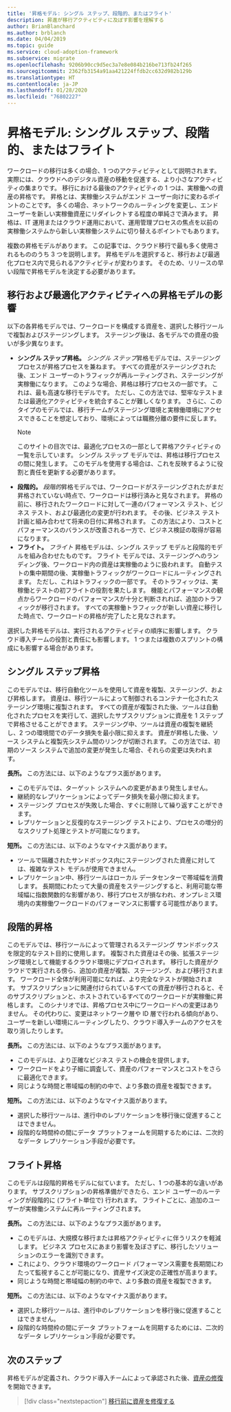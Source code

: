 ```yaml
---
title: '昇格モデル: シングル ステップ、段階的、またはフライト'
description: 昇進が移行アクティビティに及ぼす影響を理解する
author: BrianBlanchard
ms.author: brblanch
ms.date: 04/04/2019
ms.topic: guide
ms.service: cloud-adoption-framework
ms.subservice: migrate
ms.openlocfilehash: 9206b90cc9d5ec3a7e8e084b216be713fb24f265
ms.sourcegitcommit: 2362fb3154a91aa421224ffdb2cc632d982b129b
ms.translationtype: HT
ms.contentlocale: ja-JP
ms.lasthandoff: 01/28/2020
ms.locfileid: "76802227"
---
```

# <a name="promotion-models-single-step-staged-or-flight"></a>昇格モデル: シングル ステップ、段階的、またはフライト

ワークロードの移行は多くの場合、1 つのアクティビティとして説明されます。 実際には、クラウドへのデジタル資産の移動を促進する、より小さなアクティビティの集まりです。 移行における最後のアクティビティの 1 つは、実稼働への資産の昇格です。 昇格とは、実稼働システムがエンド ユーザー向けに変わるポイントのことです。 多くの場合、ネットワークのルーティングを変更し、エンド ユーザーを新しい実稼働資産にリダイレクトする程度の単純さで済みます。 昇格は、IT 運用またはクラウド運用において、運用管理プロセスの焦点を以前の実稼働システムから新しい実稼働システムに切り替えるポイントでもあります。

複数の昇格モデルがあります。 この記事では、クラウド移行で最も多く使用されるもののうち 3 つを説明します。 昇格モデルを選択すると、移行および最適化プロセス内で見られるアクティビティが変わります。 そのため、リリースの早い段階で昇格モデルを決定する必要があります。

## <a name="impact-of-promotion-model-on-migrate-and-optimize-activities"></a>移行および最適化アクティビティへの昇格モデルの影響

以下の各昇格モデルでは、ワークロードを構成する資産を、選択した移行ツールで複製およびステージングします。 ステージング後は、各モデルでの資産の扱いが多少異なります。

- **シングル ステップ昇格。** *シングル ステップ*昇格モデルでは、ステージング プロセスが昇格プロセスを兼ねます。 すべての資産がステージングされた後、エンド ユーザーのトラフィックが再ルーティングされ、ステージングが実稼働になります。 このような場合、昇格は移行プロセスの一部です。 これは、最も高速な移行モデルです。 ただし、この方法では、堅牢なテストまたは最適化アクティビティを統合することが難しくなります。 さらに、このタイプのモデルでは、移行チームがステージング環境と実稼働環境にアクセスできることを想定しており、環境によっては職務分離の要件に反します。
  > [!NOTE]
  >このサイトの目次では、最適化プロセスの一部として昇格アクティビティの一覧を示しています。 シングル ステップ モデルでは、昇格は移行プロセスの間に発生します。 このモデルを使用する場合は、これを反映するように役割と責任を更新する必要があります。
- **段階的。** *段階的*昇格モデルでは、ワークロードがステージングされたがまだ昇格されていない時点で、ワークロードは移行済みと見なされます。 昇格の前に、移行されたワークロードに対して一連のパフォーマンス テスト、ビジネス テスト、および最適化の変更が行われます。 その後、ビジネス テスト計画と組み合わせて将来の日付に昇格されます。 この方法により、コストとパフォーマンスのバランスが改善される一方で、ビジネス検証の取得が容易になります。
- **フライト。** *フライト* 昇格モデルは、シングル ステップ モデルと段階的モデルを組み合わせたものです。 フライト モデルでは、ステージングへのランディング後、ワークロード内の資産は実稼働のように扱われます。 自動テストの集中期間の後、実稼働トラフィックがワークロードにルーティングされます。 ただし、これはトラフィックの一部です。 そのトラフィックは、実稼働とテストの初フライトの役割を果たします。 機能とパフォーマンスの観点からワークロードのパフォーマンスが十分と判断されれば、追加のトラフィックが移行されます。 すべての実稼働トラフィックが新しい資産に移行した時点で、ワークロードの昇格が完了したと見なされます。

選択した昇格モデルは、実行されるアクティビティの順序に影響します。 クラウド導入チームの役割と責任にも影響します。 1 つまたは複数のスプリントの構成にも影響する場合があります。

## <a name="single-step-promotion"></a>シングル ステップ昇格

このモデルでは、移行自動化ツールを使用して資産を複製、ステージング、および昇格します。 資産は、移行ツールによって制御されるコンテナー化されたステージング環境に複製されます。 すべての資産が複製された後、ツールは自動化されたプロセスを実行して、選択したサブスクリプションに資産を 1 ステップで昇格させることができます。 ステージング中、ツールは資産の複製を継続し、2 つの環境間でのデータ損失を最小限に抑えます。 資産が昇格した後、ソース システムと複製先システム間のリンクが切断されます。 この方法では、初期のソース システムで追加の変更が発生した場合、それらの変更は失われます。

**長所。** この方法には、以下のようなプラス面があります。

- このモデルでは、ターゲット システムへの変更があまり発生しません。
- 継続的なレプリケーションによってデータ損失を最小限に抑えます。
- ステージング プロセスが失敗した場合、すぐに削除して繰り返すことができます。
- レプリケーションと反復的なステージング テストにより、プロセスの増分的なスクリプト処理とテストが可能になります。

**短所。** この方法には、以下のようなマイナス面があります。

- ツールで隔離されたサンドボックス内にステージングされた資産に対しては、複雑なテスト モデルが使用できません。
- レプリケーション中、移行ツールはローカル データセンターで帯域幅を消費します。 長期間にわたって大量の資産をステージングすると、利用可能な帯域幅に指数関数的な影響があり、移行プロセスが損なわれ、オンプレミス環境内の実稼働ワークロードのパフォーマンスに影響する可能性があります。

## <a name="staged-promotion"></a>段階的昇格

このモデルでは、移行ツールによって管理されるステージング サンドボックスを限定的なテスト目的に使用します。 複製された資産はその後、拡張ステージング環境として機能するクラウド環境にデプロイされます。 移行した資産がクラウドで実行される傍ら、追加の資産が複製、ステージング、および移行されます。 ワークロード全体が利用可能になれば、より完全なテストが開始されます。 サブスクリプションに関連付けられているすべての資産が移行されると、そのサブスクリプションと、ホストされているすべてのワークロードが実稼働に昇格します。 このシナリオでは、昇格プロセス中にワークロードへの変更はありません。 その代わりに、変更はネットワーク層や ID 層で行われる傾向があり、ユーザーを新しい環境にルーティングしたり、クラウド導入チームのアクセスを取り消したりします。

**長所。** この方法には、以下のようなプラス面があります。

- このモデルは、より正確なビジネス テストの機会を提供します。
- ワークロードをより子細に調査して、資産のパフォーマンスとコストをさらに最適化できます。
- 同じような時間と帯域幅の制約の中で、より多数の資産を複製できます。

**短所。** この方法には、以下のようなマイナス面があります。

- 選択した移行ツールは、進行中のレプリケーションを移行後に促進することはできません。
- 段階的な時間枠の間にデータ プラットフォームを同期するためには、二次的なデータ レプリケーション手段が必要です。

## <a name="flight-promotion"></a>フライト昇格

このモデルは段階的昇格モデルに似ています。 ただし、1 つの基本的な違いがあります。 サブスクリプションの昇格準備ができたら、エンド ユーザーのルーティングが段階的に (フライト単位で) 行われます。 フライトごとに、追加のユーザーが実稼働システムに再ルーティングされます。

**長所。** この方法には、以下のようなプラス面があります。

- このモデルは、大規模な移行または昇格アクティビティに伴うリスクを軽減します。 ビジネス プロセスにあまり影響を及ぼさずに、移行したソリューションのエラーを識別できます。
- これにより、クラウド環境のワークロード パフォーマンス需要を長期間にわたって監視することが可能になり、資産サイズ決定の正確性が高まります。
- 同じような時間と帯域幅の制約の中で、より多数の資産を複製できます。

**短所。** この方法には、以下のようなマイナス面があります。

- 選択した移行ツールは、進行中のレプリケーションを移行後に促進することはできません。
- 段階的な時間枠の間にデータ プラットフォームを同期するためには、二次的なデータ レプリケーション手段が必要です。

## <a name="next-steps"></a>次のステップ

昇格モデルが定義され、クラウド導入チームによって承認された後、[資産の修復](./remediate.md)を開始できます。

> [!div class="nextstepaction"]
> [移行前に資産を修復する](./remediate.md)

